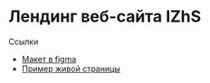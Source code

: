 # Лендинг веб-сайта IZhS


Ссылки
- [Макет в figma](https://www.figma.com/file/uaus2zQJ9umUfTrMXJHbqA/%D0%9B%D0%B5%D0%BD%D0%B4%D0%B8%D0%BD%D0%B3-(Copy)?node-id=511%3A11538)
- [Пример живой страницы](https://dimoncss.ru/myworks/izhs/)